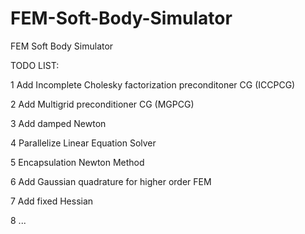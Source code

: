 # FEM-Soft-Body-Simulator

FEM Soft Body Simulator

TODO LIST:

1 Add Incomplete Cholesky factorization preconditoner CG (ICCPCG)

2 Add Multigrid preconditioner CG (MGPCG)

3 Add damped Newton

4 Parallelize Linear Equation Solver

5 Encapsulation Newton Method

6 Add Gaussian quadrature for higher order FEM

7 Add fixed Hessian

8 ...

